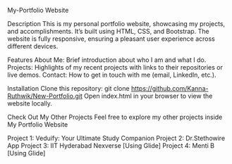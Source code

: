 My-Portfolio Website

Description
This is my personal portfolio website, showcasing my projects, and accomplishments. It’s built using HTML, CSS, and Bootstrap. The website is fully responsive, ensuring a pleasant user experience across different devices.

Features
About Me: Brief introduction about who I am and what I do.
Projects: Highlights of my recent projects with links to their repositories or live demos.
Contact: How to get in touch with me (email, LinkedIn, etc.).

Installation
Clone this repository: git clone https://github.com/Kanna-Ruthwik/New-Portfolio.git
Open index.html in your browser to view the website locally.

Check Out My Other Projects
Feel free to explore my other projects inside My Portfolio Website

Project 1: Veduify: Your Ultimate Study Companion
Project 2: Dr.Stethowire App
Project 3: IIT Hyderabad Nexverse [Using Glide]
Project 4: Menti B [Using Glide]

